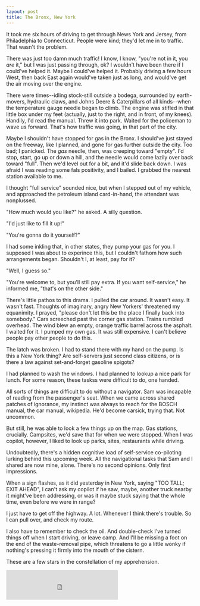 ```yaml
---
layout: post
title: The Bronx, New York
---
```


It took me six hours of driving to get through News York and Jersey, from Philadelphia to Connecticut. People were kind; they'd let me in to traffic. That wasn't the problem.

There was just too damn much traffic! I know, I know, "you're not in it, you *are* it," but I was just passing through, ok? I wouldn't have been there if I could've helped it. Maybe I could've helped it. Probably driving a few hours West, then back East again would've taken just as long, and would've get the air moving over the engine.

There were times--idling stock-still outside a bodega, surrounded by earth-movers, hydraulic claws, and Johns Deere & Caterpillars of all kinds--when the temperature gauge needle began to climb. The engine was stifled in that little box under my feet (actually, just to the right, and in front, of my knees). Handily, I'd read the manual. Threw it into park. Waited for the policeman to wave us forward. That's how traffic was going, in that part of the city.

Maybe I shouldn't have stopped for gas in the Bronx. I should've just stayed on the freeway, like I planned, and gone for gas further outside the city. Too bad; I panicked. The *gas* needle, then, was creeping toward "empty". I'd stop, start, go up or down a hill, and the needle would come lazily over back toward "full". Then we'd level out for a bit, and it'd slide back down. I was afraid I was reading some fals positivity, and I bailed. I grabbed the nearest station available to me.

I thought "full service" sounded nice, but when I stepped out of my vehicle, and approached the petroleum island card-in-hand, the attendant was nonplussed.

"How much would you like?" he asked. A silly question.

"I'd just like to fill it up!"

"You're gonna do it yourself?"

I had some inkling that, in other states, they pump your gas for you. I supposed I was about to experince this, but I couldn't fathom how such arrangements began. Shouldn't I, at least, pay for it?

"Well, I guess so."

"You're welcome to, but you'll still pay extra. If you want self-service," he informed me, "that's on the other side."

There's little pathos to this drama. I pulled the car around. It wasn't easy. It wasn't fast. Thoughts of imaginary, angry New Yorkers' threatened my equanimity. I prayed, "please don't let this be the place I finally back into somebody." Cars screeched past the corner gas station. Trains rumbled overhead. The wind blew an empty, orange traffic barrel across the asphalt. I waited for it. I pumped my own gas. It was still expensive. I can't believe people pay other people to do this.

The latch was broken. I had to stand there with my hand on the pump. Is this a New York thing? Are self-servers just second class citizens, or is there a law against set-and-forget gasoline spigots?

I had planned to wash the windows. I had planned to lookup a nice park for lunch. For some reason, these taskss were difficult to do, one handed.

All sorts of things are difficult to do without a navigator. Sam was incapable of reading from the passenger's seat. When we came across shared patches of ignorance, my instinct was always to reach for the BOSCH manual, the car manual, wikipedia. He'd become carsick, trying that. Not uncommon.

But still, he was able to look a few things up on the map. Gas stations, crucially. Campsites, we'd save that for when we were stopped. When I was copilot, however, I liked to look up parks, sites, restaurants while driving.

Undoubtedly, there's a hidden cognitive load of self-service co-piloting lurking behind this upcoming week. All the navigational tasks that Sam and I shared are now mine, alone. There's no second opinions. Only first impressions.

When a sign flashes, as it did yesterday in New York, saying "TOO TALL; EXIT AHEAD", I can't ask my copilot if he saw, maybe, another truck nearby it might've been addressing, or was it maybe stuck saying that the whole time, even before we were in range?

I just have to get off the highway. A lot. Whenever I think there's trouble. So I can pull over, and check my route.

I also have to remember to check the oil. And double-check I've turned things off when I start driving, or leave camp. And I'll be missing a foot on the end of the waste-removal pipe, which threatens to go a little wonky if nothing's pressing it firmly into the mouth of the cistern.

These are a few stars in the constellation of my apprehension.

<iframe src="https://open.spotify.com/embed/track/1ENGe5j5pdmz1YKiW6NhK9" width="300" height="80" frameborder="0" allowtransparency="true" allow="encrypted-media"></iframe>
